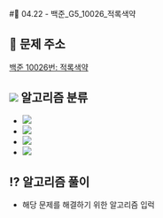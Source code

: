 #🌹 04.22 - 백준_G5_10026_적록색약


## 📝 문제 주소

 

[백준 10026번: 적록색약](https://www.acmicpc.net/problem/10026)


## <img src="https://img.shields.io/badge/Java-007396?style=flat-square&logo=Java&logoColor=white"/></a> 알고리즘 분류

- <img src="https://img.shields.io/badge/그래프 이론-dd3a0a?style=flat-square&logo=simpleicons에서_아이콘이름&logoColor=white"/></a>
- <img src="https://img.shields.io/badge/그래프 탐색-f9dc3e?style=flat-square&logo=simpleicons에서_아이콘이름&logoColor=white"/></a>
- <img src="https://img.shields.io/badge/DFS-339933?style=flat-square&logo=simpleicons에서_아이콘이름&logoColor=white"/></a>
- <img src="https://img.shields.io/badge/BFS-0085de?style=flat-square&logo=simpleicons에서_아이콘이름&logoColor=white"/></a>

## ⁉️ 알고리즘 풀이


- 해당 문제를 해결하기 위한 알고리즘 입럭